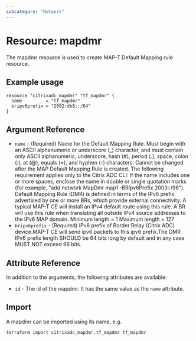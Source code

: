 ```yaml
---
subcategory: "Network"
---
```


# Resource: mapdmr

The mapdmr resource is used to create MAP-T Default Mapping rule resource.


## Example usage

```hcl
resource "citrixadc_mapdmr" "tf_mapdmr" {
  name         = "tf_mapdmr"
  bripv6prefix = "2002:db8::/64"
}
```


## Argument Reference

* `name` - (Required) Name for the Default Mapping Rule. Must begin with an ASCII alphanumeric or underscore (_) character, and must contain only ASCII alphanumeric, underscore, hash (#), period (.), space, colon (:), at (@), equals (=), and hyphen (-) characters. Cannot be changed after the MAP Default Mapping Rule is created. The following requirement applies only to the Citrix ADC CLI: If the name includes one or more spaces, enclose the name in double or single quotation marks (for example, "add network MapDmr map1 -BRIpv6Prefix 2003::/96"). Default Mapping Rule (DMR) is defined in terms of the IPv6 prefix advertised by one or more BRs, which provide external connectivity.  A typical MAP-T CE will install an IPv4 default route using this rule.  A BR will use this rule when translating all outside IPv4 source addresses to the IPv6 MAP domain. Minimum length =  1 Maximum length =  127
* `bripv6prefix` - (Required) IPv6 prefix of Border Relay (Citrix ADC) device.MAP-T CE will send ipv6 packets to this ipv6 prefix.The DMR IPv6 prefix length SHOULD be 64 bits long by default and in any case MUST NOT exceed 96 bits.


## Attribute Reference

In addition to the arguments, the following attributes are available:

* `id` - The id of the mapdmr. It has the same value as the `name` attribute.


## Import

A mapdmr can be imported using its name, e.g.

```shell
terraform import citrixadc_mapdmr.tf_mapdmr tf_mapdmr
```
